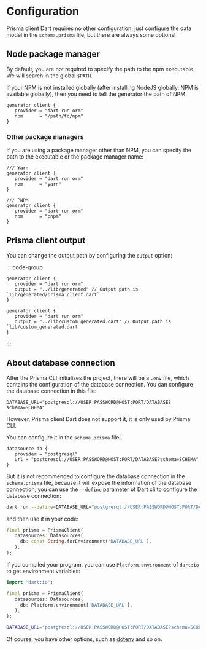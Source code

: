 # Configuration

Prisma client Dart requires no other configuration, just configure the data model in the `schema.prisma` file, but there are always some options!

## Node package manager

By default, you are not required to specify the path to the npm executable. We will search in the global `$PATH`.

If your NPM is not installed globally (after installing NodeJS globally, NPM is available globally), then you need to tell the generator the path of NPM:

```prisma
generator client {
   provider = "dart run orm"
   npm      = "/path/to/npm"
}
```

### Other package managers

If you are using a package manager other than NPM, you can specify the path to the executable or the package manager name:

```prisma
/// Yarn
generator client {
   provider = "dart run orm"
   npm      = "yarn"
}

/// PNPM
generator client {
   provider = "dart run orm"
   npm      = "pnpm"
}
```

## Prisma client output

You can change the output path by configuring the `output` option:

::: code-group

```prisma [Generage into directory]
generator client {
   provider = "dart run orm"
   output = "../lib/generated" // Output path is `lib/generated/prisma_client.dart`
}
```

```prisma [Generage into file]
generator client {
   provider = "dart run orm"
   output = "../lib/custom_generated.dart" // Output path is `lib/custom_generated.dart
}
```

:::

## About database connection

After the Prisma CLI initializes the project, there will be a `.env` file, which contains the configuration of the database connection. You can configure the database connection in this file:

```env
DATABASE_URL="postgresql://USER:PASSWORD@HOST:PORT/DATABASE?schema=SCHEMA"
```

However, Prisma client Dart does not support it, it is only used by Prisma CLI.

You can configure it in the `schema.prisma` file:

```prisma
datasource db {
   provider = "postgresql"
   url = "postgresql://USER:PASSWORD@HOST:PORT/DATABASE?schema=SCHEMA"
}
```

But it is not recommended to configure the database connection in the `schema.prisma` file, because it will expose the information of the database connection, you can use the `--define` parameter of Dart cli to configure the database connection:

```bash
dart run --define=DATABASE_URL="postgresql://USER:PASSWORD@HOST:PORT/DATABASE?schema=SCHEMA" bin/main.dart
```

and then use it in your code:

```dart
final prisma = PrismaClient(
   datasources: Datasources(
     db: const String.forEnvironment('DATABASE_URL'),
   ),
);
```

If you compiled your program, you can use `Platform.environment` of `dart:io` to get environment variables:

```dart
import 'dart:io';

final prisma = PrismaClient(
   datasources: Datasources(
     db: Platform.environment['DATABASE_URL'],
   ),
);
```

```bash
DATABASE_URL="postgresql://USER:PASSWORD@HOST:PORT/DATABASE?schema=SCHEMA" bin/main.exe
```

Of course, you have other options, such as [dotenv](https://pub.dev/packages/dotenv) and so on.
